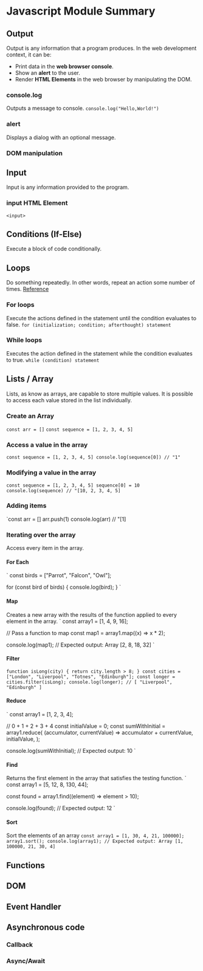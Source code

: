 # Javascript Module Summary

## Output
Output is any information that a program produces. In the web development context, it can be:
- Print data in the **web browser console**.
- Show an **alert** to the user.
- Render **HTML Elements** in the web browser by manipulating the DOM.

### console.log
Outputs a message to console.
`console.log("Hello,World!")`

### alert
Displays a dialog with an optional message.

### DOM manipulation


## Input
Input is any information provided to the program.

### input HTML Element
`<input>`

## Conditions (If-Else)
Execute a block of code conditionally.

## Loops
Do something repeatedly. In other words, repeat an action some number of times.
[Reference](https://developer.mozilla.org/en-US/docs/Web/JavaScript/Guide/Loops_and_iteration)

### For loops
Execute the actions defined in the statement until the condition evaluates to false. 
`
for (initialization; condition; afterthought)
  statement
`

### While loops
Executes the action defined in the statement while the condition evaluates to true.
`
while (condition)
  statement
`

## Lists / Array
Lists, as know as arrays, are capable to store multiple values. It is possible to access each value stored in the list individually.

### Create an Array
`const arr = []`
`const sequence = [1, 2, 3, 4, 5]`

### Access a value in the array
`const sequence = [1, 2, 3, 4, 5]
console.log(sequence[0]) // "1"
`

### Modifying a value in the array
`const sequence = [1, 2, 3, 4, 5]
sequence[0] = 10
console.log(sequence) // "[10, 2, 3, 4, 5]
`

### Adding items
`const arr = []
arr.push(1)
console.log(arr) // "[1]

### Iterating over the array
Access every item in the array. 

#### For Each
`
const birds = ["Parrot", "Falcon", "Owl"];

for (const bird of birds) {
  console.log(bird);
}
`

#### Map
Creates a new array with the results of the function applied to every element in the array. 
`
const array1 = [1, 4, 9, 16];

// Pass a function to map
const map1 = array1.map((x) => x * 2);

console.log(map1);
// Expected output: Array [2, 8, 18, 32]
`

#### Filter
`function isLong(city) {
  return city.length > 8;
}
const cities = ["London", "Liverpool", "Totnes", "Edinburgh"];
const longer = cities.filter(isLong);
console.log(longer); // [ "Liverpool", "Edinburgh" ]
`

#### Reduce
`
const array1 = [1, 2, 3, 4];

// 0 + 1 + 2 + 3 + 4
const initialValue = 0;
const sumWithInitial = array1.reduce(
  (accumulator, currentValue) => accumulator + currentValue,
  initialValue,
);

console.log(sumWithInitial);
// Expected output: 10
`

#### Find
Returns the first element in the array that satisfies the testing function. 
`
const array1 = [5, 12, 8, 130, 44];

const found = array1.find((element) => element > 10);

console.log(found);
// Expected output: 12
`

#### Sort
Sort the elements of an array
`
const array1 = [1, 30, 4, 21, 100000];
array1.sort();
console.log(array1);
// Expected output: Array [1, 100000, 21, 30, 4]
`

## Functions

## DOM

## Event Handler

## Asynchronous code
### Callback
### Async/Await
